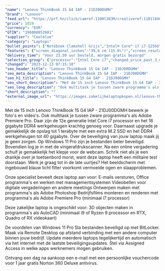 ```yaml
---
"name": "Lenovo ThinkBook 15 G4 IAP - 21DJ00DGMH"
"brand": "Lenovo"
"feed_url": "https://prf.hn/click/camref:1100l383M/creativeref:1101l84031/destination:https%3A%2F%2Fwww.coolblue.nl%2Fproduct%2F923089"
"price": 1029
"currency": "EUR"
"GTIN": "196800852601"
"supplier": "Coolblue"
"category": "Laptops"
"bullet_points": ["Notebook Clamshell Grijs","Intel® Core™ i7 i7-1255U","39,6 cm (15.6\") Full HD 1920 x 1080 Pixels IPS LED backlight 16:9","16 GB DDR4-SDRAM 3200 MHz","512 GB SSD","Intel Iris Xe Graphics","Wi-Fi 6 (802.11ax) Ethernet LAN 100,1000 Mbit/s Bluetooth 5.1","Lithium-Polymeer (LiPo) 45 Wh 6 uur 65 W","Windows 11 Pro 64-bit"]
"features": {"screen_diagonal_inches":"39,6 cm (15.6\")","screen_resolution":"1920 x 1080 Pixels","processor_family":"Intel® Core™ i7","memory_size":"16 GB","memory_type":"DDR4-SDRAM","total_storage_space":"512 GB","operating_system":"Windows 11 Pro","battery_capacity":"45 Wh","width":"357 mm","depth":"235 mm","height":"18,9 mm","weight":"1,7 kg"}
"delivery_time": "Voor 23.59 uur besteld, morgen gratis bezorgd"
"selection_group": {"processor":"Intel Core i7","changed_price_past_3_days":false,"product_family":"ThinkBook"}
"changed": "2023-12-13 07:15:18"
"seo_header_title": "Lenovo ThinkBook 15 G4 IAP - 21DJ00DGMH"
"seo_meta_description": "Lenovo ThinkBook 15 G4 IAP - 21DJ00DGMH"
"seo_h1_title": "Lenovo ThinkBook 15 G4 IAP - 21DJ00DGMH"
"seo_short_description": "Met de 15 inch Lenovo ThinkBook 15 G4 IAP - 21DJ00DGMH bewerk je foto's en video's."
"seo_long_description": "Ook multitask je tussen zware programma's als Adobe Premiere Pro. Daar zijn de 12e generatie Intel Core i7 processor en het 16 gigabyte DDR4 werkgeheugen krachtig genoeg voor. Daarnaast upgrade je gemakkelijk de opslag tot 1 terabyte met een extra M. 2 SSD en het DDR4 werkgeheugen tot 40 gigabyte. Over de beveiliging van jouw laptop maak jij je geen zorgen. Op Windows 11 Pro zijn je bestanden beter beveiligd. Bovendien log je in met de vingerafdrukscanner. Na een online vergadering schuif je gemakkelijk het klepje voor de webcam. Schrik niet als je een drankje over je toetsenbord morst, want deze laptop heeft een militaire test doorstaan. Werk je graag tot in de late uurtjes? Het beeldscherm met ingebouwd blauw licht filter voorkomt vermoeide ogen en slaapproblemen. \r\n\r\nOnze specialist beveelt deze laptop aan voor:\r\nE-mails versturen, Office programma's en werken met managementsystemen\r\nVideobellen voor digitale vergaderingen en andere meetings\r\nOntwerpen maken met programma's als Adobe Photoshop\r\nBedrijfsfilms monteren en renderen met programma's als Adobe Premiere Pro (minimaal i7 processor)\r\n\r\n\r\nDeze zakelijke laptop is ongeschikt voor:\r\n3D objecten maken in programma's als AutoCAD (minimaal i9 of Ryzen 9 processor en RTX, Quadro of RX videokaart) \r\n\r\n\r\nDe voordelen van Windows 11 Pro\r\nSla bestanden beveiligd op met BitLocker. \r\nMaak via Remote Desktop op afstand verbinding met een andere computer binnen jouw bedrijf. \r\nUpdate meerdere laptops tegelijkertijd en automatisch via het internet met de laatste beveiligingsupdates. \r\nStel via Assigned Access in welke apps werknemers mogen gebruiken. \r\n\r\n \r\nOntvang een dag na aankoop een e-mail met een persoonlijke vouchercode voor 1 jaar gratis Norton 360 Deluxe antivirus."
"short_description": ""
"external_image_url": "https://images.zakelijkelaptopkopen.nl/lenovo-thinkbook-15-g4-iap-21dj00dgmh.webp"
---
```


Met de 15 inch Lenovo ThinkBook 15 G4 IAP - 21DJ00DGMH bewerk je foto's en video's. Ook multitask je tussen zware programma's als Adobe Premiere Pro. Daar zijn de 12e generatie Intel Core i7 processor en het 16 gigabyte DDR4 werkgeheugen krachtig genoeg voor. Daarnaast upgrade je gemakkelijk de opslag tot 1 terabyte met een extra M.2 SSD en het DDR4 werkgeheugen tot 40 gigabyte. Over de beveiliging van jouw laptop maak jij je geen zorgen. Op Windows 11 Pro zijn je bestanden beter beveiligd. Bovendien log je in met de vingerafdrukscanner. Na een online vergadering schuif je gemakkelijk het klepje voor de webcam. Schrik niet als je een drankje over je toetsenbord morst, want deze laptop heeft een militaire test doorstaan. Werk je graag tot in de late uurtjes? Het beeldscherm met ingebouwd blauw licht filter voorkomt vermoeide ogen en slaapproblemen.

Onze specialist beveelt deze laptop aan voor:
E-mails versturen, Office programma's en werken met managementsystemen
Videobellen voor digitale vergaderingen en andere meetings
Ontwerpen maken met programma's als Adobe Photoshop
Bedrijfsfilms monteren en renderen met programma's als Adobe Premiere Pro (minimaal i7 processor)


Deze zakelijke laptop is ongeschikt voor:
3D objecten maken in programma's als AutoCAD (minimaal i9 of Ryzen 9 processor en RTX, Quadro of RX videokaart) 


De voordelen van Windows 11 Pro
Sla bestanden beveiligd op met BitLocker.
Maak via Remote Desktop op afstand verbinding met een andere computer binnen jouw bedrijf.
Update meerdere laptops tegelijkertijd en automatisch via het internet met de laatste beveiligingsupdates.
Stel via Assigned Access in welke apps werknemers mogen gebruiken.

 
Ontvang een dag na aankoop een e-mail met een persoonlijke vouchercode voor 1 jaar gratis Norton 360 Deluxe antivirus.